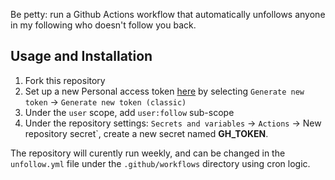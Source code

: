 Be petty: run a Github Actions workflow that automatically unfollows anyone in my following who doesn't follow you back. 


## Usage and Installation

1. Fork this repository
2. Set up a new Personal access token [here](https://github.com/settings/tokens) by selecting `Generate new token` -> `Generate new token (classic)`
3. Under the `user` scope, add `user:follow` sub-scope
3. Under the repository settings: `Secrets and variables` -> `Actions` -> New repository secret`, create a new secret named **GH_TOKEN**. 

The repository will curently run weekly, and can be changed in the `unfollow.yml` file under the `.github/workflows` directory using cron logic. 